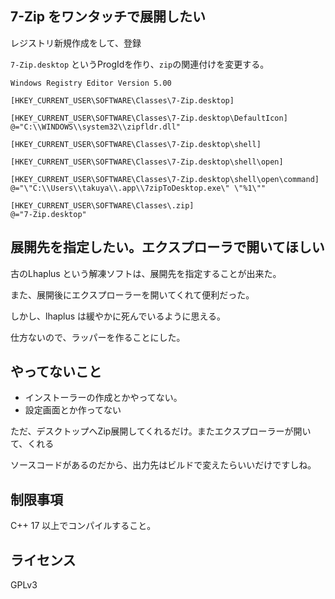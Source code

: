 ## 7-Zip をワンタッチで展開したい

レジストリ新規作成をして、登録

`7-Zip.desktop` というProgIdを作り、`zip`の関連付けを変更する。
```
Windows Registry Editor Version 5.00

[HKEY_CURRENT_USER\SOFTWARE\Classes\7-Zip.desktop]

[HKEY_CURRENT_USER\SOFTWARE\Classes\7-Zip.desktop\DefaultIcon]
@="C:\\WINDOWS\\system32\\zipfldr.dll"

[HKEY_CURRENT_USER\SOFTWARE\Classes\7-Zip.desktop\shell]

[HKEY_CURRENT_USER\SOFTWARE\Classes\7-Zip.desktop\shell\open]

[HKEY_CURRENT_USER\SOFTWARE\Classes\7-Zip.desktop\shell\open\command]
@="\"C:\\Users\\takuya\\.app\\7zipToDesktop.exe\" \"%1\""

[HKEY_CURRENT_USER\SOFTWARE\Classes\.zip]
@="7-Zip.desktop"

```


## 展開先を指定したい。エクスプローラで開いてほしい

古のLhaplus という解凍ソフトは、展開先を指定することが出来た。

また、展開後にエクスプローラーを開いてくれて便利だった。

しかし、lhaplus は緩やかに死んでいるように思える。

仕方ないので、ラッパーを作ることにした。

## やってないこと

- インストーラーの作成とかやってない。
- 設定画面とか作ってない

ただ、デスクトップへZip展開してくれるだけ。またエクスプローラーが開いて、くれる

ソースコードがあるのだから、出力先はビルドで変えたらいいだけですしね。

## 制限事項

C++ 17 以上でコンパイルすること。

## ライセンス

GPLv3




